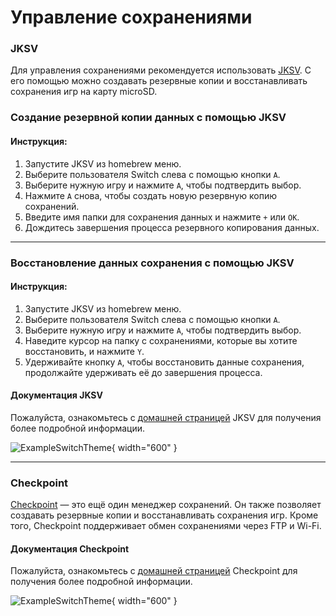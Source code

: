 # Управление сохранениями

### **JKSV**

Для управления сохранениями рекомендуется использовать [JKSV](https://github.com/J-D-K/JKSV). С его помощью можно создавать резервные копии и восстанавливать сохранения игр на карту microSD.

### **Создание резервной копии данных с помощью JKSV**

#### Инструкция:

1. Запустите JKSV из homebrew меню.
2. Выберите пользователя Switch слева с помощью кнопки `A`.
3. Выберите нужную игру и нажмите `A`, чтобы подтвердить выбор.
4. Нажмите `A` снова, чтобы создать новую резервную копию сохранений.
5. Введите имя папки для сохранения данных и нажмите `+` или `OK`.
6. Дождитесь завершения процесса резервного копирования данных.


-----

### **Восстановление данных сохранения с помощью JKSV**

#### Инструкция:

1. Запустите JKSV из homebrew меню.
2. Выберите пользователя Switch слева с помощью кнопки `A`.
3. Выберите нужную игру и нажмите `A`, чтобы подтвердить выбор.
4. Наведите курсор на папку с сохранениями, которые вы хотите восстановить, и нажмите `Y`.
5. Удерживайте кнопку `A`, чтобы восстановить данные сохранения, продолжайте удерживать её до завершения процесса.

#### **Документация JKSV**
Пожалуйста, ознакомьтесь с [домашней страницей](https://github.com/J-D-K/JKSV) JKSV для получения более подробной информации.

![ExampleSwitchTheme](../extras/img/save_jksv.jpg){ width="600" }

-----

### **Checkpoint**

[Checkpoint](https://github.com/FlagBrew/Checkpoint) — это ещё один менеджер сохранений. Он также позволяет создавать резервные копии и восстанавливать сохранения игр. Кроме того, Checkpoint поддерживает обмен сохранениями через FTP и Wi-Fi.

#### Документация Checkpoint
Пожалуйста, ознакомьтесь с [домашней страницей](https://github.com/Flagbrew/Checkpoint) Checkpoint для получения более подробной информации.

![ExampleSwitchTheme](../extras/img/save_checkpoint.jpg){ width="600" }

